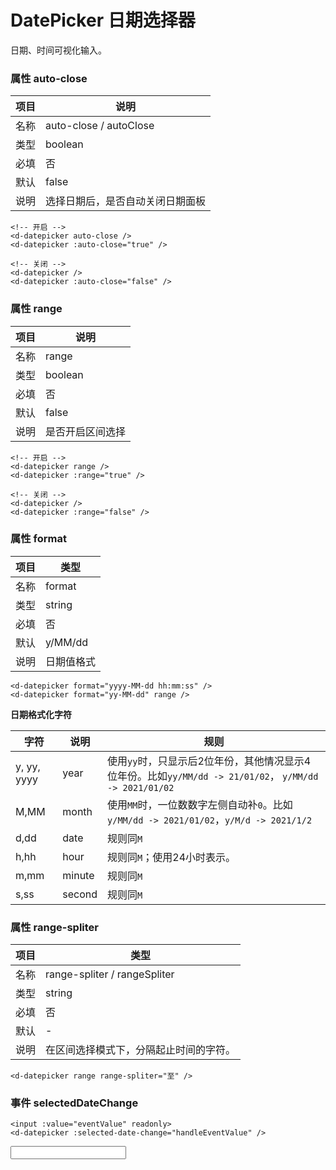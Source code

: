 <script lang="ts">
import { defineComponent, ref } from 'vue'
export default defineComponent({
  setup() {

    const eventValue = ref<string>('')
    const handleEventValue = (val: string) => {
        eventValue.value = val
    }

    return {
      eventValue,
      handleEventValue,
    }
  }
})
</script>

# DatePicker 日期选择器

日期、时间可视化输入。

### 属性 auto-close

|项目|说明|
|----|----|
|名称|auto-close / autoClose|
|类型|boolean|
|必填|否|
|默认|false|
|说明|选择日期后，是否自动关闭日期面板|

```vue
<!-- 开启 -->
<d-datepicker auto-close />
<d-datepicker :auto-close="true" />

<!-- 关闭 -->
<d-datepicker />
<d-datepicker :auto-close="false" />
```

<d-datepicker auto-close />
<d-datepicker />

### 属性 range

|项目|说明|
|----|----|
|名称|range|
|类型|boolean|
|必填|否|
|默认|false|
|说明|是否开启区间选择|

```vue
<!-- 开启 -->
<d-datepicker range />
<d-datepicker :range="true" />

<!-- 关闭 -->
<d-datepicker />
<d-datepicker :range="false" />
```

<d-datepicker range />

### 属性 format

|项目|类型|
|----|----|
|名称|format|
|类型|string|
|必填|否|
|默认|y/MM/dd|
|说明|日期值格式|

<d-datepicker format="yyyy-MM-dd hh:mm:ss" />
<d-datepicker format="yy-MM-dd" range />

```vue
<d-datepicker format="yyyy-MM-dd hh:mm:ss" />
<d-datepicker format="yy-MM-dd" range />
```

**日期格式化字符**

|字符|说明|规则|
|----|----|----|
|y, yy, yyyy|year|使用`yy`时，只显示后2位年份，其他情况显示4位年份。比如`yy/MM/dd -> 21/01/02`， `y/MM/dd -> 2021/01/02`|
|M,MM|month|使用`MM`时，一位数数字左侧自动补`0`。比如`y/MM/dd -> 2021/01/02`，`y/M/d -> 2021/1/2`|
|d,dd|date|规则同`M`|
|h,hh|hour|规则同`M`；使用24小时表示。|
|m,mm|minute|规则同`M`|
|s,ss|second|规则同`M`|

### 属性 range-spliter

|项目|类型|
|----|----|
|名称|range-spliter / rangeSpliter|
|类型|string|
|必填|否|
|默认|-|
|说明|在区间选择模式下，分隔起止时间的字符。|

```vue
<d-datepicker range range-spliter="至" />
```

<d-datepicker range range-spliter="至" />

### 事件 selectedDateChange

```vue
<input :value="eventValue" readonly>
<d-datepicker :selected-date-change="handleEventValue" />
```

<input :value="eventValue" readonly>
<d-datepicker :selected-date-change="handleEventValue" />